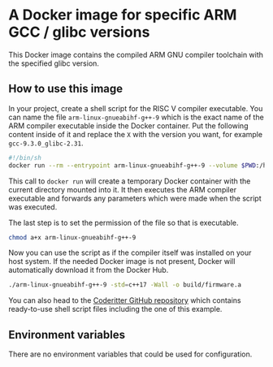 # A Docker image for specific ARM GCC / glibc versions

This Docker image contains the compiled ARM GNU compiler toolchain with the specified glibc version.

## How to use this image

In your project, create a shell script for the RISC V compiler executable. You can name the file `arm-linux-gnueabihf-g++-9` which is the exact name of the ARM compiler executable inside the Docker container. Put the following content inside of it and replace the `X` with the version you want, for example `gcc-9.3.0_glibc-2.31`.

```bash
#!/bin/sh
docker run --rm --entrypoint arm-linux-gnueabihf-g++-9 --volume $PWD:/hostdir coderitter/coderitter/gcc-arm-glibc-frozen-versions:gcc-X.X.X_glibc-X.XX "$@"
```

This call to `docker run` will create a temporary Docker container with the current directory mounted into it. It then executes the ARM compiler executable and forwards any parameters which were made when the script was executed.

The last step is to set the permission of the file so that is executable.

```bash
chmod a+x arm-linux-gnueabihf-g++-9
```

Now you can use the script as if the compiler itself was installed on your host system. If the needed Docker image is not present, Docker will automatically download it from the Docker Hub.

```bash
./arm-linux-gnueabihf-g++-9 -std=c++17 -Wall -o build/firmware.a
```

You can also head to the [Coderitter GitHub repository](https://github.com/c0deritter/gcc-arm-glibc-frozen-versions) which contains ready-to-use shell script files including the one of this example.

## Environment variables

There are no environment variables that could be used for configuration.